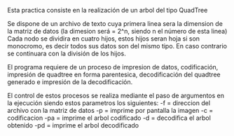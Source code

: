 
Esta practica consiste en la realización de un arbol del tipo QuadTree

Se dispone de un archivo de texto cuya primera linea sera la dimension de la matriz de datos (la dimesion será = 2^n, siendo n el número de esta linea)
Cada nodo se dividira en cuatro hijos, estos hijos seran hoja si son monocromo, es decir todos sus datos son del mismo tipo. En caso contrario se
continuara con la división de los hijos.

El programa requiere de un proceso de impresion de datos, codificación, impresión de quadtree en forma parentesica, decodificación del quadtree generado e impresión de la decodificación.

El control de estos procesos se realiza mediante el paso de argumentos en la ejecución siendo estos parametros los siguientes:
   -f = direccion del archivo con la matriz de datos
   -p = imprime por pantalla la imagen
   -c = codificacion
   -pa = imprime el arbol codificado
   -d = decodifica el arbol obtenido
   -pd = imprime el arbol decodificado
